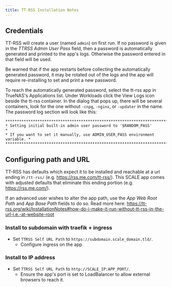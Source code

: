 ```yaml
---
title: TT-RSS Installation Notes
---
```


## Credentials

TT-RSS will create a user (named `admin`) on first run. If no password is given in the _TTRSS Admin User Pass_ field, then a password is automatically generated and printed to the app's logs. Otherwise the password entered in that field will be used.

Be warned that if the app restarts before collecting the automatically generated password, it may be rotated out of the logs and the app will require re-installing to set and print a new password.

To reach the automatically generated password, select the tt-rss app in TrueNAS's Applications list. Under Workloads click the View Logs icon beside the tt-rss container. In the dialog that pops up, there will be several containers, look for the one without `-cnpg`, `-nginx`, or `-updater` in the name. The password log section will look like this:

```
*****************************************************************************
* Setting initial built-in admin user password to '$RANDOM_PASS'        *
* If you want to set it manually, use ADMIN_USER_PASS environment variable. *
*****************************************************************************
```

## Configuring path and URL

TT-RSS has defaults which expect it to be installed and reachable at a url ending in `/tt-rss/` (e.g. <https://rss.me.com/tt-rss/>). This SCALE app comes with adjusted defaults that eliminate this ending portion (e.g. <https://rss.me.com/>).

If an advanced user wishes to alter the app path, use the _App Web Root Path_ and _App Base Path_ fields to do so. Read more here: <https://tt-rss.org/wiki/InstallationNotes#how-do-i-make-it-run-without-tt-rss-in-the-url-i.e.-at-website-root>

### Install to subdomain with traefik + ingress

- Set `TTRSS Self URL Path` to `https://subdomain.scale_domain.tld/`.
  - Configure ingress on the app

### Install to IP address

- Set `TTRSS Self URL Path` to `http://SCALE_IP:APP_PORT/`.
  - Ensure the app's port is set to LoadBalancer to allow external browsers to reach it.
